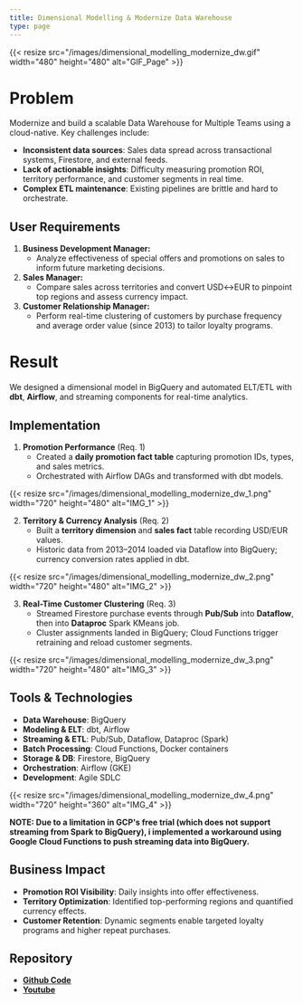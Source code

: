 ```yaml
---
title: Dimensional Modelling & Modernize Data Warehouse
type: page
---
```


{{< resize src="/images/dimensional_modelling_modernize_dw.gif" width="480" height="480" alt="GIF_Page" >}}

# Problem

Modernize and build a scalable Data Warehouse for Multiple Teams using a cloud-native. Key challenges include:

- **Inconsistent data sources**: Sales data spread across transactional systems, Firestore, and external feeds.  
- **Lack of actionable insights**: Difficulty measuring promotion ROI, territory performance, and customer segments in real time.  
- **Complex ETL maintenance**: Existing pipelines are brittle and hard to orchestrate.

## User Requirements

1. **Business Development Manager:**
   - Analyze effectiveness of special offers and promotions on sales to inform future marketing decisions.
2. **Sales Manager:**
   - Compare sales across territories and convert USD↔EUR to pinpoint top regions and assess currency impact.
3. **Customer Relationship Manager:**
   - Perform real-time clustering of customers by purchase frequency and average order value (since 2013) to tailor loyalty programs.

# Result

We designed a dimensional model in BigQuery and automated ELT/ETL with **dbt**, **Airflow**, and streaming components for real-time analytics.

## Implementation

1. **Promotion Performance** (Req. 1)
   - Created a **daily promotion fact table** capturing promotion IDs, types, and sales metrics.
   - Orchestrated with Airflow DAGs and transformed with dbt models.

{{< resize src="/images/dimensional_modelling_modernize_dw_1.png" width="720" height="480" alt="IMG_1" >}}

2. **Territory & Currency Analysis** (Req. 2)
   - Built a **territory dimension** and **sales fact** table recording USD/EUR values.
   - Historic data from 2013–2014 loaded via Dataflow into BigQuery; currency conversion rates applied in dbt.

{{< resize src="/images/dimensional_modelling_modernize_dw_2.png" width="720" height="480" alt="IMG_2" >}}

3. **Real-Time Customer Clustering** (Req. 3)
   - Streamed Firestore purchase events through **Pub/Sub** into **Dataflow**, then into **Dataproc** Spark KMeans job.
   - Cluster assignments landed in BigQuery; Cloud Functions trigger retraining and reload customer segments.

{{< resize src="/images/dimensional_modelling_modernize_dw_3.png" width="720" height="480" alt="IMG_3" >}}


## Tools & Technologies

- **Data Warehouse**: BigQuery  
- **Modeling & ELT**: dbt, Airflow  
- **Streaming & ETL**: Pub/Sub, Dataflow, Dataproc (Spark)  
- **Batch Processing**: Cloud Functions, Docker containers  
- **Storage & DB**: Firestore, BigQuery  
- **Orchestration**: Airflow (GKE)  
- **Development**: Agile SDLC

{{< resize src="/images/dimensional_modelling_modernize_dw_4.png" width="720" height="360" alt="IMG_4" >}}

**NOTE: Due to a limitation in GCP's free trial (which does not support streaming from Spark to BigQuery), i implemented a workaround using Google Cloud Functions to push streaming data into BigQuery.**

## Business Impact

- **Promotion ROI Visibility**: Daily insights into offer effectiveness.  
- **Territory Optimization**: Identified top-performing regions and quantified currency effects.  
- **Customer Retention**: Dynamic segments enable targeted loyalty programs and higher repeat purchases.

## Repository
- [**Github Code**](https://github.com/azharizz/Modernize-Data-Warehouse-GCP)
- [**Youtube**](https://youtu.be/Urmqulp2EZk)
